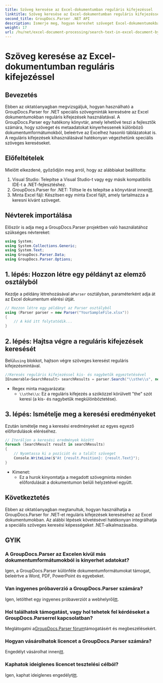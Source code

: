 ```yaml
---
title: Szöveg keresése az Excel-dokumentumban reguláris kifejezéssel
linktitle: Szöveg keresése az Excel-dokumentumban reguláris kifejezéssel
second_title: GroupDocs.Parser .NET API
description: Ismerje meg, hogyan kereshet szöveget Excel-dokumentumokban reguláris kifejezések használatával a GroupDocs.Parser for .NET segítségével. Végezzen hatékonyan speciális szöveges kereséseket.
weight: 17
url: /hu/net/excel-document-processing/search-text-in-excel-document-by-regular-expression/
---
```


# Szöveg keresése az Excel-dokumentumban reguláris kifejezéssel

## Bevezetés
Ebben az oktatóanyagban megvizsgáljuk, hogyan használható a GroupDocs.Parser for .NET speciális szövegminták keresésére az Excel dokumentumokban reguláris kifejezések használatával. A GroupDocs.Parser egy hatékony könyvtár, amely lehetővé teszi a fejlesztők számára, hogy szöveget és metaadatokat kinyerhessenek különböző dokumentumformátumokból, beleértve az Excelhez hasonló táblázatokat is. A reguláris kifejezések kihasználásával hatékonyan végezhetünk speciális szöveges kereséseket.
## Előfeltételek
Mielőtt elkezdené, győződjön meg arról, hogy az alábbiakat beállította:
1. Visual Studio: Telepítse a Visual Studio-t vagy egy másik kompatibilis IDE-t a .NET-fejlesztéshez.
2.  GroupDocs.Parser for .NET: Töltse le és telepítse a könyvtárat innen[itt](https://releases.groupdocs.com/parser/net/).
3. Minta Excel fájl: Készítsen egy minta Excel fájlt, amely tartalmazza a keresni kívánt szöveget.

## Névterek importálása
Először is adja meg a GroupDocs.Parser projektben való használatához szükséges névtereket:
```csharp
using System;
using System.Collections.Generic;
using System.Text;
using GroupDocs.Parser.Data;
using GroupDocs.Parser.Options;
```
## 1. lépés: Hozzon létre egy példányt az elemző osztályból
 Kezdje a példány létrehozásával a`Parser` osztályban, paraméterként adja át az Excel dokumentum elérési útját.
```csharp
// Hozzon létre egy példányt az Parser osztályból
using (Parser parser = new Parser("YourSampleFile.xlsx"))
{
    // A kód itt folytatódik...
}
```
## 2. lépés: Hajtsa végre a reguláris kifejezések keresését
 Belül`using` blokkot, hajtson végre szöveges keresést reguláris kifejezésmintával.
```csharp
//Keresés reguláris kifejezéssel kis- és nagybetűk egyeztetésével
IEnumerable<SearchResult> searchResults = parser.Search("\\sthe\\s", new SearchOptions(true, false, true));
```
- Regex minta magyarázata:
  - `\\sthe\\s`: Ez a reguláris kifejezés a szóközzel körülvett "the" szót keresi (a kis- és nagybetűk megkülönböztetése).
## 3. lépés: Ismételje meg a keresési eredményeket
Ezután ismételje meg a keresési eredményeket az egyes egyező előfordulások eléréséhez.
```csharp
// Iteráljon a keresési eredmények között
foreach (SearchResult result in searchResults)
{
    // Nyomtassa ki a pozíciót és a talált szöveget
    Console.WriteLine($"At {result.Position}: {result.Text}");
}
```
- Kimenet:
  - Ez a hurok kinyomtatja a megadott szövegminta minden előfordulását a dokumentumon belüli helyzetével együtt.

## Következtetés
Ebben az oktatóanyagban megtanultuk, hogyan használhatja a GroupDocs.Parser for .NET-et reguláris kifejezések kereséséhez az Excel dokumentumokban. Az alábbi lépések követésével hatékonyan integrálhatja a speciális szöveges keresési képességeket .NET-alkalmazásaiba.

## GYIK
### A GroupDocs.Parser az Excelen kívül más dokumentumformátumokból is kinyerhet adatokat?
Igen, a GroupDocs.Parser különféle dokumentumformátumokat támogat, beleértve a Word, PDF, PowerPoint és egyebeket.
### Van ingyenes próbaverzió a GroupDocs.Parser számára?
 Igen, letölthet egy ingyenes próbaverziót a webhelyről[itt](https://releases.groupdocs.com/).
### Hol találhatok támogatást, vagy hol tehetek fel kérdéseket a GroupDocs.Parserrel kapcsolatban?
 Meglátogatni a[GroupDocs.Parser fórum](https://forum.groupdocs.com/c/parser/17)támogatásért és megbeszélésekért.
### Hogyan vásárolhatok licencet a GroupDocs.Parser számára?
 Engedélyt vásárolhat innen[itt](https://purchase.groupdocs.com/buy).
### Kaphatok ideiglenes licencet tesztelési célból?
 Igen, kaphat ideiglenes engedélyt[itt](https://purchase.groupdocs.com/temporary-license/).